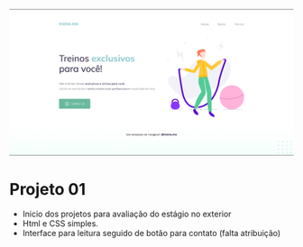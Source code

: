![projeto](projeto.png)

# Projeto 01
  - Inicio dos projetos para avaliação do estágio no exterior
  - Html e CSS simples.
  - Interface para leitura seguido de botão para contato (falta atribuição)